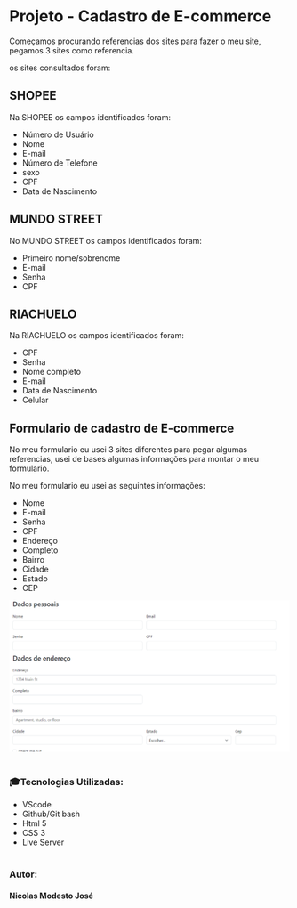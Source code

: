 # Projeto - Cadastro de E-commerce
Começamos procurando referencias dos sites para fazer o meu site, pegamos 3 sites como referencia.

os sites consultados foram:

## SHOPEE

Na SHOPEE os campos identificados foram:

* Número de Usuário
* Nome 
* E-mail 
* Número de Telefone
* sexo 
* CPF 
* Data de Nascimento

## MUNDO STREET 

No MUNDO STREET os campos identificados foram:

* Primeiro nome/sobrenome
* E-mail
* Senha 
* CPF 

## RIACHUELO

Na RIACHUELO os campos identificados foram:

* CPF
* Senha
* Nome completo 
* E-mail 
* Data de Nascimento 
* Celular

## Formulario de cadastro de E-commerce

No meu formulario eu usei 3 sites diferentes para pegar algumas referencias, usei de bases algumas informações para montar o meu formulario. 


No meu formulario eu usei as seguintes informações:

* Nome 
* E-mail 
* Senha 
* CPF
* Endereço 
* Completo 
* Bairro 
* Cidade 
* Estado 
* CEP 

![](projeto.png)
#
### 🎓Tecnologias Utilizadas:
* VScode
* Github/Git bash
* Html 5
* CSS 3
* Live Server
#
### Autor:
#### Nicolas Modesto José

